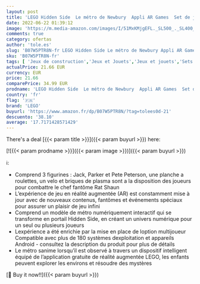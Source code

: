 ```yaml
---
layout: post
title: 'LEGO Hidden Side  Le métro de Newbury  Appli AR Games  Set de jeu de réalité augmentée multijoueur interactif pour iPhone/Android  110 pièces  70430'
date: 2022-06-22 01:39:12
image: 'https://m.media-amazon.com/images/I/51MxKMjgEFL._SL500_._SL400_.jpg'
comments: true
category: ofertas
author: 'tole.es'
slug: 'B07W5PTR8N-fr LEGO Hidden Side Le métro de Newbury Appli AR Games Set de...'
sku: 'B07W5PTR8N-fr'
tags: [ 'Jeux de construction','Jeux et Jouets','Jeux et jouets','Sets de jeux de construction','lego','🇫🇷', ]
actualPrice: 21.66 EUR
currency: EUR
price: 21.66
comparePrice: 34.99 EUR
prodname: 'LEGO Hidden Side  Le métro de Newbury  Appli AR Games  Set de jeu de réalité augmentée multijoueur interactif pour iPhone/Android  110 pièces  70430'
country: 'fr'
flag: '🇫🇷'
brand: 'LEGO'
buyurl: 'https://www.amazon.fr/dp/B07W5PTR8N/?tag=tolees0d-21'
descuento: '38.10'
average: '17.7171428571429'
---
```


There's a deal [{{< param title >}}]({{< param buyurl >}})  here:

[![{{< param prodname >}}]({{< param image >}})]({{< param buyurl >}})

ℹ️:

- Comprend 3 figurines : Jack, Parker et Pete Peterson, une planche a roulettes, un velo et briques de plasma sont a la disposition des joueurs pour combattre le chef fantôme Rat Shaun
- L’expérience de jeu en réalité augmentée (AR) est constamment mise à jour avec de nouveaux contenus, fantômes et événements spéciaux pour assurer un plaisir de jeu infini
- Comprend un modèle de métro numériquement interactif qui se transforme en portail Hidden Side, en créant un univers numérique pour un seul ou plusieurs joueurs
- Lexpérience a été enrichie par la mise en place de loption multijoueur Compatible avec plus de 180 systèmes dexploitation et appareils Android - consultez la description du produit pour plus de détails
- Le métro sanime lorsqu’il est observé à travers un dispositif intelligent équipé de l’application gratuite de réalité augmentée LEGO, les enfants peuvent explorer les environs et résoudre des mystères

[🛒 Buy it now!!]({{< param buyurl >}})
